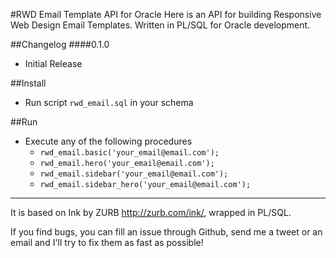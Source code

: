 #RWD Email Template API for Oracle
Here is an API for building Responsive Web Design Email Templates. Written in PL/SQL for Oracle development.

##Changelog
####0.1.0
- Initial Release

##Install
- Run script `rwd_email.sql` in your schema

##Run
- Execute any of the following procedures
    + `rwd_email.basic('your_email@email.com');`
    + `rwd_email.hero('your_email@email.com');`
    + `rwd_email.sidebar('your_email@email.com');`
    + `rwd_email.sidebar_hero('your_email@email.com');`

---

It is based on Ink by ZURB http://zurb.com/ink/, wrapped in PL/SQL.

If you find bugs, you can fill an issue through Github, send me a tweet or an email and I'll try to fix them as fast as possible!